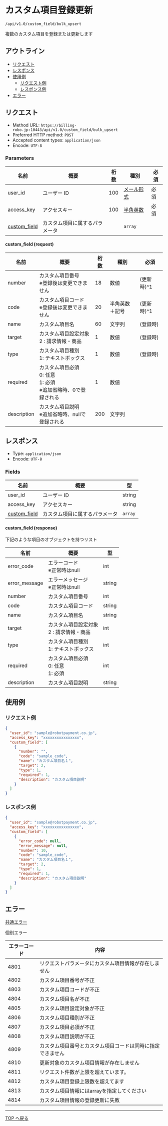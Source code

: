 # カスタム項目登録更新

`/api/v1.0/custom_field/bulk_upsert`

複数のカスタム項目を登録または更新します

## アウトライン

- [リクエスト](#リクエスト)
- [レスポンス](#レスポンス)
- [使用例](#使用例)
  - [リクエスト例](#リクエスト例)
  - [レスポンス例](#レスポンス例)
- [エラー](#エラー)

## リクエスト

- Method URL: `https://billing-robo.jp:10443/api/v1.0/custom_field/bulk_upsert`
- Preferred HTTP method: `POST`
- Accepted content types: `application/json`
- Encode: `UTF-8`

### Parameters

| 名前                                  | 概要                                                                                     | 桁数 | 種別                             | 必須 |
| ------------------------------------- | --------------------------------------------------------------------------------------- | ---- | -------------------------------- | ---- |
| user_id                               | ユーザー ID                                                                              | 100  | [メール形式](../../index.md#種別) | 必須 |
| access_key                            | アクセスキー                                                                             | 100  | [半角英数](../../index.md#種別)   | 必須 |
| [custom_field](#custom_field-request) | カスタム項目に属するパラメータ                                                             |      | `array`                         |      |

#### custom_field (request)

| 名前        | 概要                                                                    | 桁数 | 種別          | 必須       |
| ----------- | ---------------------------------------------------------------------- | ---- | ------------- | --------- |
| number      | カスタム項目番号 <br> ※登録後は変更できません                             | 18  | 数値          | (更新時)^1  |
| code        | カスタム項目コード <br> ※登録後は変更できません                           | 20  | 半角英数＋記号 | (更新時)^1  |
| name        | カスタム項目名                                                          | 60  | 文字列         | (登録時)    |
| target      | カスタム項目設定対象 <br> 2 : 請求情報・商品                              | 1   | 数値          | (登録時)    |
| type        | カスタム項目種別 <br> 1: テキストボックス                                 | 1   | 数値          | (登録時)    |
| required    | カスタム項目必須 <br> 0: 任意 <br> 1: 必須 <br> ※追加省略時、0で登録される | 1   | 数値          |            |
| description | カスタム項目説明 <br> ※追加省略時、nullで登録される                       | 200 | 文字列         |           |


## レスポンス

- Type: `application/json`
- Encode: `UTF-8`

### Fields

| 名前                                    | 概要                                                                                                                                          | 型      |
| --------------------------------------- | --------------------------------------------------------------------------------------------------------------------------------------------- | ------- |
| user_id                                 | ユーザー ID                                                                                                                                   | string  |
| access_key                              | アクセスキー                                                                                                                                  | string  |
| [custom_field](#custom_field-response) | カスタム項目に属するパラメータ                                                                                                                  | `array` |

#### custom_field (response)

下記のような項目のオブジェクトを持つリスト

| 名前          | 概要                                       | 型      |
| ------------- | ------------------------------------------ | ------ |
| error_code    | エラーコード <br> ※正常時はnull             | int |
| error_message | エラーメッセージ <br> ※正常時はnull         | string |
| number        | カスタム項目番号                           | int     |
| code          | カスタム項目コード                         | string  |
| name          | カスタム項目名                             | string  |
| target        | カスタム項目設定対象 <br> 2 : 請求情報・商品 | int     |
| type          | カスタム項目種別 <br> 1: テキストボックス    | int     |
| required      | カスタム項目必須 <br> 0: 任意 <br> 1: 必須  | int     |
| description   | カスタム項目説明                            | string |

## 使用例

### リクエスト例

```json
{
  "user_id": "sample@robotpayment.co.jp",
  "access_key": "xxxxxxxxxxxxxxxx",
  "custom_field": [
    {
      "number": "",
      "code": "sample_code",
      "name": "カスタム項目名１",
      "target": 2,
      "type": 1,
      "required": 1,
      "description": "カスタム項目説明"
    }
  ]
}
```

### レスポンス例

```json
{
  "user_id": "sample@robotpayment.co.jp",
  "access_key": "xxxxxxxxxxxxxxxx",
  "custom_field": [
    {
      "error_code": null,
      "error_message": null,
      "number": 10,
      "code": "sample_code",
      "name": "カスタム項目名１",
      "target": 2,
      "type": 1,
      "required": 1,
      "description": "カスタム項目説明"
    }
  ]
}
```

## エラー

[共通エラー](../../index.md#共通エラー)

個別エラー

| エラーコード  | 内容                                                  |
| ------------ | ----------------------------------------------------- |
| 4801         | リクエストパラメータにカスタム項目情報が存在しません       |
| 4802         | カスタム項目番号が不正                                  |
| 4803         | カスタム項目コードが不正                                |
| 4804         | カスタム項目名が不正                                   |
| 4805         | カスタム項目設定対象が不正                              |
| 4806         | カスタム項目種別が不正                                  |
| 4807         | カスタム項目必須が不正                                  |
| 4808         | カスタム項目説明が不正                                  |
| 4809         | カスタム項目番号とカスタム項目コードは同時に指定できません |
| 4810         | 更新対象のカスタム項目情報が存在しません                 |
| 4811         | リクエスト件数が上限を超えています。                     |
| 4812         | カスタム項目登録上限数を超えてます                       |
| 4813         | カスタム項目情報にはarrayを指定してください              |
| 4814         | カスタム項目情報の登録更新に失敗                        |

---

[TOP へ戻る](../../index.md)
